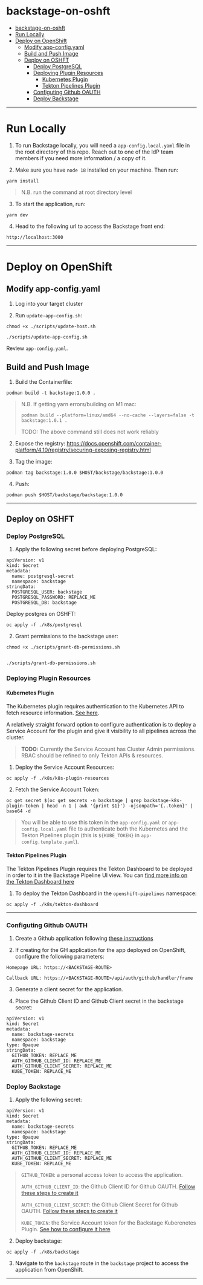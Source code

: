 # backstage-on-oshft

- [backstage-on-oshft](#backstage-on-oshft)
- [Run Locally](#run-locally)
- [Deploy on OpenShift](#deploy-on-openshift)
  - [Modify app-config.yaml](#modify-app-configyaml)
  - [Build and Push Image](#build-and-push-image)
  - [Deploy on OSHFT](#deploy-on-oshft)
    - [Deploy PostgreSQL](#deploy-postgresql)
    - [Deploying Plugin Resources](#deploying-plugin-resources)
      - [Kubernetes Plugin](#kubernetes-plugin)
      - [Tekton Pipelines Plugin](#tekton-pipelines-plugin)
    - [Configuting Github OAUTH](#configuting-github-oauth)
    - [Deploy Backstage](#deploy-backstage)
---

# Run Locally

1. To run Backstage locally, you will need a `app-config.local.yaml` file in the root directory of this repo. Reach out to one of the IdP team members if you need more information / a copy of it. 

2. Make sure you have `node 18` installed on your machine. Then run:

```
yarn install
```
> N.B. run the command at root directory level


3. To start the application, run:

```
yarn dev
```

4. Head to the following url to access the Backstage front end:
   
```
http://localhost:3000
```

---

# Deploy on OpenShift
## Modify app-config.yaml

1. Log into your target cluster
   
2. Run `update-app-config.sh`:

```
chmod +x ./scripts/update-host.sh

./scripts/update-app-config.sh
```

Review `app-config.yaml`.



## Build and Push Image

1. Build the Containerfile:

```
podman build -t backstage:1.0.0 .
```

> N.B. If getting yarn errors/building on M1 mac:
>```
>podman build --platform=linux/amd64 --no-cache --layers=false -t backstage:1.0.1 .
>```
> TODO: The above command still does not work reliably

2. Expose the registry: https://docs.openshift.com/container-platform/4.10/registry/securing-exposing-registry.html

3. Tag the image:

```
podman tag backstage:1.0.0 $HOST/backstage/backstage:1.0.0
```

4. Push:

```
podman push $HOST/backstage/backstage:1.0.0
```
---

## Deploy on OSHFT

### Deploy PostgreSQL

1. Apply the following secret before deploying PostgreSQL:

```
apiVersion: v1
kind: Secret
metadata:
  name: postgresql-secret
  namespace: backstage
stringData:
  POSTGRESQL_USER: backstage
  POSTGRESQL_PASSWORD: REPLACE_ME
  POSTGRESQL_DB: backstage
```

Deploy postgres on OSHFT:

```
oc apply -f ./k8s/postgresql
```

2. Grant permissions to the backstage user:

```
chmod +x ./scripts/grant-db-permissions.sh


./scripts/grant-db-permissions.sh
```

### Deploying Plugin Resources

#### Kubernetes Plugin

The Kubernetes plugin requires authentication to the Kubernetes API to fetch resource information. [See here](https://backstage.io/docs/features/kubernetes/authentication).

A relatively straight forward option to configure authentication is to deploy a Service Account for the plugin and give it visibility to all pipelines across the cluster.

> **TODO:** Currently the Service Account has Cluster Admin permissions. RBAC should be refined to only Tekton APIs & resources.

1. Deploy the Service Account Resources:

```
oc apply -f ./k8s/k8s-plugin-resources
```

2. Fetch the Service Account Token:

```
oc get secret $(oc get secrets -n backstage | grep backstage-k8s-plugin-token | head -n 1 | awk '{print $1}') -ojsonpath='{..token}' | base64 -d
```

> You will be able to use this token in the `app-config.yaml` or `app-config.local.yaml` file to authenticate both the Kubernetes and the Tekton Pipelines plugin (this is `${KUBE_TOKEN}` in `app-config.template.yaml`).

#### Tekton Pipelines Plugin

The Tekton Pipelines Plugin requires the Tekton Dashboard to be deployed in order to it in the Backstage Pipeline UI view. You can [find more info on the Tekton Dashboard here](https://tekton.dev/docs/dashboard/)

1. To deploy the Tekton Dashboard in the `openshift-pipelines` namespace:

```
oc apply -f ./k8s/tekton-dashboard
```
---
### Configuting Github OAUTH

1. Create a Github application following [these instructions](https://backstage.io/docs/auth/github/provider)


2. If creating for the GH application for the app deployed on OpenShift, configure the following parameters:

```
Homepage URL: https://<BACKSTAGE-ROUTE>
```

```
Callback URL: https://<BACKSTAGE-ROUTE>/api/auth/github/handler/frame
```

3. Generate a client secret for the application.
   
4. Place the Github Client ID and Github Client secret in the backstage secret:

```
apiVersion: v1
kind: Secret
metadata:
  name: backstage-secrets
  namespace: backstage
type: Opaque
stringData:
  GITHUB_TOKEN: REPLACE_ME
  AUTH_GITHUB_CLIENT_ID: REPLACE_ME
  AUTH_GITHUB_CLIENT_SECRET: REPLACE_ME
  KUBE_TOKEN: REPLACE_ME
```
### Deploy Backstage

1. Apply the following secret:

```
apiVersion: v1
kind: Secret
metadata:
  name: backstage-secrets
  namespace: backstage
type: Opaque
stringData:
  GITHUB_TOKEN: REPLACE_ME
  AUTH_GITHUB_CLIENT_ID: REPLACE_ME
  AUTH_GITHUB_CLIENT_SECRET: REPLACE_ME
  KUBE_TOKEN: REPLACE_ME
```

> `GITHUB_TOKEN`: a personal access token to access the application.
> 
> `AUTH_GITHUB_CLIENT_ID`: the Github Client ID for Github OAUTH.
> [Follow these steps to create it](#configuting-github-oauth)
> 
> `AUTH_GITHUB_CLIENT_SECRET`: the Github Client Secret for Github OAUTH. [Follow these steps to create it](#configuting-github-oauth)
> 
> `KUBE_TOKEN`: the Service Account token for the Backstage Kuberenetes Plugin. [See how to configure it here](#kubernetes-plugin)

2. Deploy backstage:

```
oc apply -f ./k8s/backstage
```

3. Navigate to the `backstage` route in the `backstage` project to access the application from OpenShift.  

---
